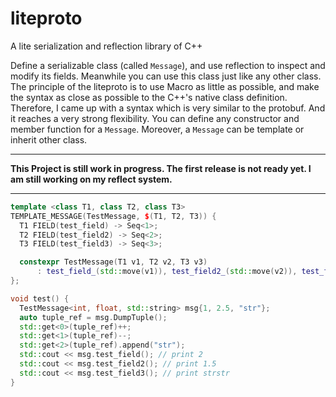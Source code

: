 # liteproto
A lite serialization and reflection library of C++

Define a serializable class (called `Message`), and use reflection to inspect and modify its fields. Meanwhile you can use this class just like any other class.
The principle of the liteproto is to use Macro as little as possible, and make the syntax as close as possible to the C++'s native class definition.
Therefore, I came up with a syntax which is very similar to the protobuf. And it reaches a very strong flexibility.
You can define any constructor and member function for a `Message`. Moreover, a `Message` can be template or inherit other class.

---
**This Project is still work in progress. The first release is not ready yet. I am still working on my reflect system.**

---

```C++
template <class T1, class T2, class T3>
TEMPLATE_MESSAGE(TestMessage, $(T1, T2, T3)) {
  T1 FIELD(test_field) -> Seq<1>;
  T2 FIELD(test_field2) -> Seq<2>;
  T3 FIELD(test_field3) -> Seq<3>;

  constexpr TestMessage(T1 v1, T2 v2, T3 v3)
      : test_field_(std::move(v1)), test_field2_(std::move(v2)), test_field3_(std::move(v3)) {}
};

void test() {
  TestMessage<int, float, std::string> msg{1, 2.5, "str"};
  auto tuple_ref = msg.DumpTuple();
  std::get<0>(tuple_ref)++;
  std::get<1>(tuple_ref)--;
  std::get<2>(tuple_ref).append("str");
  std::cout << msg.test_field(); // print 2
  std::cout << msg.test_field2(); // print 1.5
  std::cout << msg.test_field3(); // print strstr
}
```
